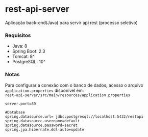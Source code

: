 # rest-api-server
Aplicação back-end(Java) para servir api rest (processo seletivo)


### Requisitos
- Java: 8
- Spring Boot: 2.3
- Tomcat: 8^ 
- PostgreSQL: 10^

### Notas
Para configurar a conexão com o banco de dados, acesso o arquivo
`application.properties` disponível em:\
`rest-api-server/src/main/resources/application.properties`

```
server.port=80

#Database
spring.datasource.url= jdbc:postgresql://localhost:5432/restapi
spring.datasource.username=default
spring.datasource.password=secret
spring.jpa.hibernate.ddl-auto=update

```
